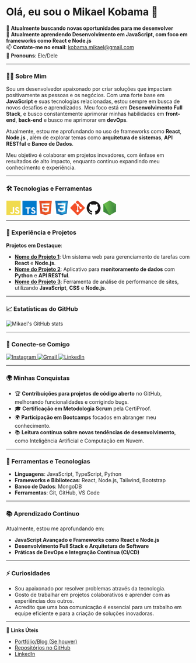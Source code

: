 # Olá, eu sou o Mikael Kobama 👋

🔭 **Atualmente buscando novas oportunidades para me desenvolver**  
🌱 **Atualmente aprendendo Desenvolvimento em JavaScript, com foco em frameworks como React e Node.js**  
📫 **Contate-me no email**: [kobama.mikael@gmail.com](mailto:kobama.mikael@gmail.com)  
🙂 **Pronouns**: Ele/Dele

---

### 👨‍💻 Sobre Mim

Sou um desenvolvedor apaixonado por criar soluções que impactam positivamente as pessoas e os negócios. Com uma forte base em **JavaScript** e suas tecnologias relacionadas, estou sempre em busca de novos desafios e aprendizados. Meu foco está em **Desenvolvimento Full Stack**, e busco constantemente aprimorar minhas habilidades em **front-end**, **back-end** e busco me aprimorar em **devOps**.

Atualmente, estou me aprofundando no uso de frameworks como **React**, **Node.js** , além de explorar temas como **arquitetura de sistemas**, **API RESTful** e **Banco de Dados**.

Meu objetivo é colaborar em projetos inovadores, com ênfase em resultados de alto impacto, enquanto continuo expandindo meu conhecimento e experiência.

---

### 🛠️ Tecnologias e Ferramentas

<div style="display: inline_block">
  <img align="center" alt="JavaScript" height="40" width="40" src="https://raw.githubusercontent.com/devicons/devicon/master/icons/javascript/javascript-plain.svg">
  <img align="center" alt="TypeScript" height="40" width="40" src="https://raw.githubusercontent.com/devicons/devicon/master/icons/typescript/typescript-plain.svg">
  <img align="center" alt="HTML5" height="40" width="40" src="https://raw.githubusercontent.com/devicons/devicon/master/icons/html5/html5-original.svg">
  <img align="center" alt="CSS3" height="40" width="40" src="https://raw.githubusercontent.com/devicons/devicon/master/icons/css3/css3-original.svg">
  <img align="center" alt="Git" height="40" width="40" src="https://raw.githubusercontent.com/devicons/devicon/master/icons/git/git-original.svg">
  <img align="center" alt="GitHub" height="40" width="40" src="https://raw.githubusercontent.com/devicons/devicon/master/icons/github/github-original.svg">
  <img align="center" alt="NodeJS" height="40" width="40" src="https://raw.githubusercontent.com/devicons/devicon/master/icons/nodejs/nodejs-original.svg">
</div>

---

### 🚀 Experiência e Projetos

**Projetos em Destaque**:
- **[Nome do Projeto 1](link-do-projeto)**: Um sistema web para gerenciamento de tarefas com **React** e **Node.js**.
- **[Nome do Projeto 2](link-do-projeto)**: Aplicativo para **monitoramento de dados** com **Python** e **API RESTful**.
- **[Nome do Projeto 3](link-do-projeto)**: Ferramenta de análise de performance de sites, utilizando **JavaScript**, **CSS** e **Node.js**.

---

### 📈 Estatísticas do GitHub

![Mikael's GitHub stats](https://github-readme-stats.vercel.app/api?username=mikaelkobama&show_icons=true&count_private=true&hide=prs&hide_title=true&theme=dracula)

---

### 💬 Conecte-se Comigo

<a href="https://www.instagram.com/soukobama" target="_blank">
  <img src="https://img.shields.io/badge/Instagram-%23E4405F?style=for-the-badge&logo=instagram&logoColor=white" alt="Instagram"/>
</a>
<a href="mailto:kobama.mikael@gmail.com">
  <img src="https://img.shields.io/badge/Gmail-%23333?style=for-the-badge&logo=gmail&logoColor=white" alt="Gmail"/>
</a>
<a href="https://www.linkedin.com/in/mikael-kobama-433b76212" target="_blank">
  <img src="https://img.shields.io/badge/LinkedIn-%230077B5?style=for-the-badge&logo=linkedin&logoColor=white" alt="LinkedIn"/>
</a>

---

### 🌍 Minhas Conquistas

- 🏆 **Contribuições para projetos de código aberto** no GitHub, melhorando funcionalidades e corrigindo bugs.
- 🎓 **Certificação em Metodologia Scrum** pela CertiProof.
- 🌍 **Participação em Bootcamps** focados em abranger meu conhecimento.
- 📚 **Leitura contínua sobre novas tendências de desenvolvimento**, como Inteligência Artificial e Computação em Nuvem.

---

### 🔧 Ferramentas e Tecnologias

- **Linguagens**: JavaScript, TypeScript, Python
- **Frameworks e Bibliotecas**: React, Node.js, Tailwind, Bootstrap
- **Banco de Dados**: MongoDB
- **Ferramentas**: Git, GitHub, VS Code

---

### 📚 Aprendizado Contínuo

Atualmente, estou me aprofundando em:

- **JavaScript Avançado e Frameworks como React e Node.js**
- **Desenvolvimento Full Stack e Arquitetura de Software**
- **Práticas de DevOps e Integração Contínua (CI/CD)**

---

### ⚡ Curiosidades

- Sou apaixonado por resolver problemas através da tecnologia.
- Gosto de trabalhar em projetos colaborativos e aprender com as experiências dos outros.
- Acredito que uma boa comunicação é essencial para um trabalho em equipe eficiente e para a criação de soluções inovadoras.

---

🔗 **Links Úteis**

- [Portfólio/Blog (Se houver)](link)
- [Repositórios no GitHub](https://github.com/mikaelkobama)
- [LinkedIn](https://www.linkedin.com/in/mikael-kobama-433b76212)
